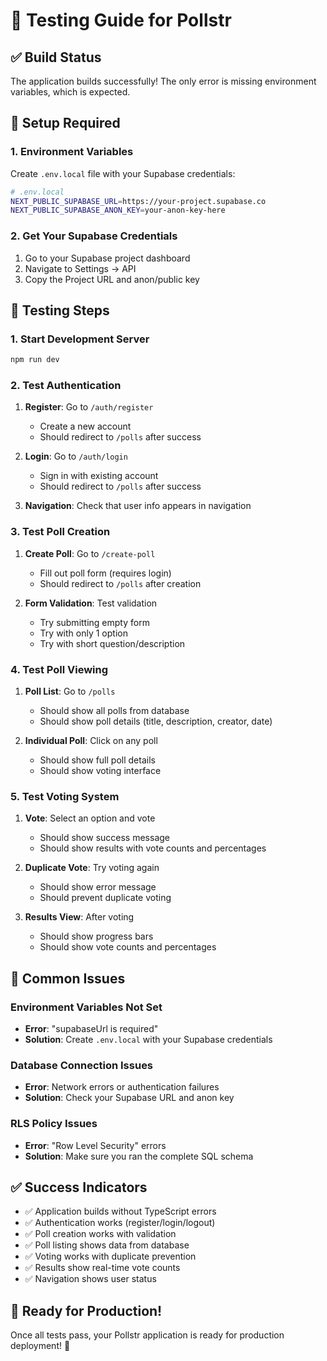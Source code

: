 # 🧪 Testing Guide for Pollstr

## ✅ Build Status
The application builds successfully! The only error is missing environment variables, which is expected.

## 🔧 Setup Required

### 1. Environment Variables
Create `.env.local` file with your Supabase credentials:

```bash
# .env.local
NEXT_PUBLIC_SUPABASE_URL=https://your-project.supabase.co
NEXT_PUBLIC_SUPABASE_ANON_KEY=your-anon-key-here
```

### 2. Get Your Supabase Credentials
1. Go to your Supabase project dashboard
2. Navigate to Settings → API
3. Copy the Project URL and anon/public key

## 🚀 Testing Steps

### 1. Start Development Server
```bash
npm run dev
```

### 2. Test Authentication
1. **Register**: Go to `/auth/register`
   - Create a new account
   - Should redirect to `/polls` after success

2. **Login**: Go to `/auth/login`
   - Sign in with existing account
   - Should redirect to `/polls` after success

3. **Navigation**: Check that user info appears in navigation

### 3. Test Poll Creation
1. **Create Poll**: Go to `/create-poll`
   - Fill out poll form (requires login)
   - Should redirect to `/polls` after creation

2. **Form Validation**: Test validation
   - Try submitting empty form
   - Try with only 1 option
   - Try with short question/description

### 4. Test Poll Viewing
1. **Poll List**: Go to `/polls`
   - Should show all polls from database
   - Should show poll details (title, description, creator, date)

2. **Individual Poll**: Click on any poll
   - Should show full poll details
   - Should show voting interface

### 5. Test Voting System
1. **Vote**: Select an option and vote
   - Should show success message
   - Should show results with vote counts and percentages

2. **Duplicate Vote**: Try voting again
   - Should show error message
   - Should prevent duplicate voting

3. **Results View**: After voting
   - Should show progress bars
   - Should show vote counts and percentages

## 🐛 Common Issues

### Environment Variables Not Set
- **Error**: "supabaseUrl is required"
- **Solution**: Create `.env.local` with your Supabase credentials

### Database Connection Issues
- **Error**: Network errors or authentication failures
- **Solution**: Check your Supabase URL and anon key

### RLS Policy Issues
- **Error**: "Row Level Security" errors
- **Solution**: Make sure you ran the complete SQL schema

## ✅ Success Indicators

- ✅ Application builds without TypeScript errors
- ✅ Authentication works (register/login/logout)
- ✅ Poll creation works with validation
- ✅ Poll listing shows data from database
- ✅ Voting works with duplicate prevention
- ✅ Results show real-time vote counts
- ✅ Navigation shows user status

## 🎯 Ready for Production!

Once all tests pass, your Pollstr application is ready for production deployment! 🚀
